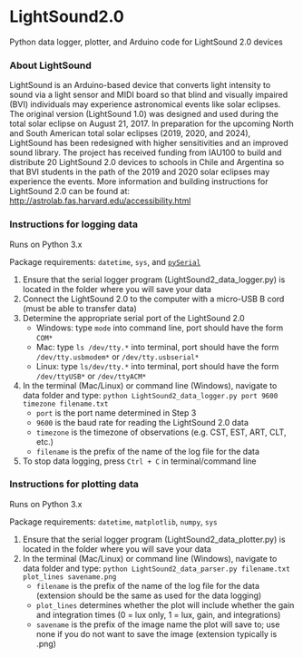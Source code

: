 # LightSound2.0
Python data logger, plotter, and Arduino code for LightSound 2.0 devices

### About LightSound
LightSound is an Arduino-based device that converts light intensity to sound via a light sensor and MIDI board so that blind and visually impaired (BVI) individuals may experience astronomical events like solar eclipses. The original version (LightSound 1.0) was designed and used during the total solar eclipse on August 21, 2017. In preparation for the upcoming North and South American total solar eclipses (2019, 2020, and 2024), LightSound has been redesigned with higher sensitivities and an improved sound library. The project has received funding from IAU100 to build and distribute 20 LightSound 2.0 devices to schools in Chile and Argentina so that BVI students in the path of the 2019 and 2020 solar eclipses may experience the events. More information and building instructions for LightSound 2.0 can be found at: http://astrolab.fas.harvard.edu/accessibility.html

### Instructions for logging data
Runs on Python 3.x

Package requirements: `datetime`, `sys`, and [`pySerial`](https://pyserial.readthedocs.io/en/latest/pyserial.html#installation)
1. Ensure that the serial logger program (LightSound2_data_logger.py) is located in the folder where you will save your data
2. Connect the LightSound 2.0 to the computer with a micro-USB B cord (must be able to transfer data)
3. Determine the appropriate serial port of the LightSound 2.0
    -	Windows: type `mode` into command line, port should have the form `COM*`
    - Mac: type `ls /dev/tty.*` into terminal, port should have the form `/dev/tty.usbmodem*` or `/dev/tty.usbserial*` 
    - Linux: type `ls/dev/tty.*` into terminal, port should have the form `/dev/ttyUSB*` or `/dev/ttyACM*`
4. In the terminal (Mac/Linux) or command line (Windows), navigate to data folder and type: `python LightSound2_data_logger.py port 9600 timezone filename.txt`
    - `port` is the port name determined in Step 3
    - `9600` is the baud rate for reading the LightSound 2.0 data
    -	`timezone` is the timezone of observations (e.g. CST, EST, ART, CLT, etc.)
    -	`filename` is the prefix of the name of the log file for the data
5. To stop data logging, press `Ctrl + C` in terminal/command line

### Instructions for plotting data
Runs on Python 3.x

Package requirements: `datetime`, `matplotlib`, `numpy`, `sys`
1. Ensure that the serial logger program (LightSound2_data_plotter.py) is located in the folder where you will save your data
2. In the terminal (Mac/Linux) or command line (Windows), navigate to data folder and type: `python LightSound2_data_parser.py filename.txt plot_lines savename.png`
    - `filename` is the prefix of the name of the log file for the data (extension should be the same as used for the data logging)
    - `plot_lines` determines whether the plot will include whether the gain and integration times (0 = lux only, 1 = lux, gain, and integrations)
    - `savename` is the prefix of the image name the plot will save to; use none if you do not want to save the image (extension typically is .png)
